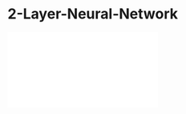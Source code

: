 # 2-Layer-Neural-Network
![alt text](file:///C:/Users/Sami/Desktop/machine%20learning/Coursera%20SZYR77NXLXX9.pdf)

